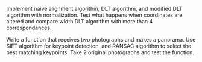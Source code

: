 Implement naive alignment algorithm, DLT algorithm, and modified DLT algorithm with normalization.
Test what happens when coordinates are altered and compare width DLT algorithm with more than 4 correspondances.

Write a function that receives two photographs and makes a panorama.
Use SIFT algorithm for keypoint detection, and RANSAC algorithm to select the best matching keypoints.
Take 2 original photographs and test the function.